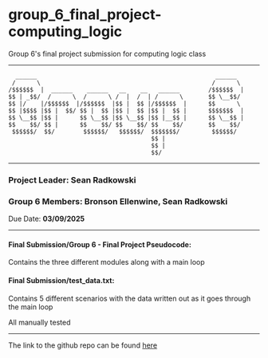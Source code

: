 # group_6_final_project-computing_logic
Group 6's final project submission for computing logic class

---

      ______                                                  ______        
     /      \                                                /      \       
    /$$$$$$  |  ______    ______   __    __   ______        /$$$$$$  |      
    $$ | _$$/  /      \  /      \ /  |  /  | /      \       $$ \__$$/       
    $$ |/    |/$$$$$$  |/$$$$$$  |$$ |  $$ |/$$$$$$  |      $$      \       
    $$ |$$$$ |$$ |  $$/ $$ |  $$ |$$ |  $$ |$$ |  $$ |      $$$$$$$  |      
    $$ \__$$ |$$ |      $$ \__$$ |$$ \__$$ |$$ |__$$ |      $$ \__$$ |      
    $$    $$/ $$ |      $$    $$/ $$    $$/ $$    $$/       $$    $$/       
     $$$$$$/  $$/        $$$$$$/   $$$$$$/  $$$$$$$/         $$$$$$/        
                                            $$ |                            
                                            $$ |                            
                                            $$/                             

---

### Project Leader: Sean Radkowski

### Group 6 Members: Bronson Ellenwine, Sean Radkowski

Due Date: **03/09/2025**

---

#### Final Submission/Group 6 - Final Project Pseudocode:

Contains the three different modules along with a main loop


#### Final Submission/test_data.txt:

Contains 5 different scenarios with the data written out as it goes through the main loop

All manually tested

---

The link to the github repo can be found [here](https://github.com/Bullswan508/group_6_final_project-computing_logic)